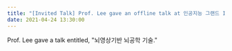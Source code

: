 ```yaml
---
title: "[Invited Talk] Prof. Lee gave an offline talk at 인공지능 그랜드 ICT연구센서, 동의대"
date: 2021-04-24 13:30:00
---
```


Prof. Lee gave a talk entitled, "뇌영상기반 뇌공학 기술."
